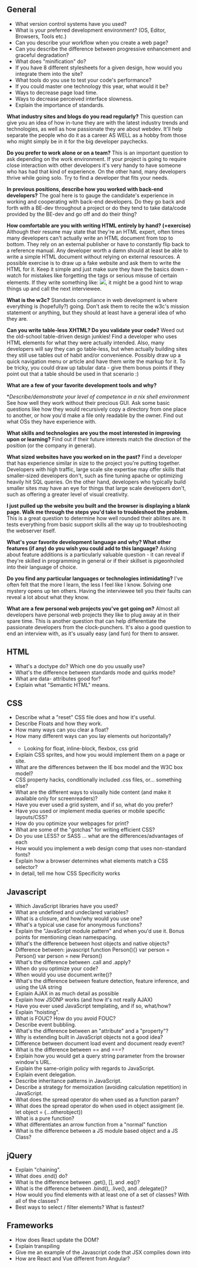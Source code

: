General
-------

 - What version control systems have you used? 
 - What is your preferred development environment? (OS, Editor, Browsers, Tools etc.) 
 - Can you describe your workflow when you create a web page? 
 - Can you describe the difference between progressive enhancement and graceful degradation? 
 - What does "minification" do?
 - If you have 8 different stylesheets for a given design, how would you integrate them into the site? 
 - What tools do you use to test your code's performance? 
 - If you could master one technology this year, what would it be? 
 - Ways to decrease page load time. 
 - Ways to decrease perceived interface slowness. 
 - Explain the importance of standards.

**What industry sites and blogs do you read regularly?**
This question can give you an idea of how in-tune they are with the latest industry trends and technologies, as well as how passionate they are about webdev. It'll help separate the people who do it as a career AS WELL as a hobby from those who might simply be in it for the big developer paychecks.

**Do you prefer to work alone or on a team?**
This is an important question to ask depending on the work environment. If your project is going to require close interaction with other developers it's very handy to have someone who has had that kind of experience. On the other hand, many developers thrive while going solo.  Try to find a developer that fits your needs.

**In previous positions, describe how you worked with back-end developers?**
The goal here is to gauge the candidate's experience in working and cooperating with back-end developers. Do they go back and forth with a BE-dev throughout a project or do they tend to take data/code provided by the BE-dev and go off and do their thing?

**How comfortable are you with writing HTML entirely by hand? (+exercise)**
Although their resume may state that they're an HTML expert, often times many developers can't actually write an HTML document from top to bottom.  They rely on an external publisher or have to constantly flip back to a reference manual.  Any developer worth a damn should at least be able to write a simple HTML document without relying on external resources. A possible exercise is to draw up a fake website and ask them to write the HTML for it. Keep it simple and just make sure they have the basics down - watch for mistakes like forgetting the <head> </head> tags or serious misuse of certain elements.  If they write something like: <image src="/some/image.gif">, it might be a good hint to wrap things up and call the next interviewee.

**What is the w3c?**
Standards compliance in web development is where everything is (hopefully?) going. Don't ask them to recite the w3c's mission statement or anything, but they should at least have a general idea of who they are.

**Can you write table-less XHTML?  Do you validate your code?**
Weed out the old-school table-driven design junkies! Find a developer who uses HTML elements for what they were actually intended. Also, many developers will say they can go table-less, but when actually building sites they still use tables out of habit and/or convenience. Possibly draw up a quick navigation menu or article and have them write the markup for it. To be tricky, you could draw up tabular data - give them bonus points if they point out that a table should be used in that scenario :)

**What are a few of your favorite development tools and why?**

**Describe/demonstrate your level of competence in a *nix shell environment**
See how well they work without their precious GUI. Ask some basic questions like how they would recursively copy a directory from one place to another, or how you'd make a file only readable by the owner. Find out what OSs they have experience with.

**What skills and technologies are you the most interested in improving upon or learning?**
Find out if their future interests match the direction of the position (or the company in general).

**What sized websites have you worked on in the past?**
Find a developer that has experience similar in size to the project you're putting together. Developers with high traffic, large scale site expertise may offer skills that smaller-sized developers don't, such as fine tuning apache or optimizing heavily hit SQL queries. On the other hand, developers who typically build smaller sites may have an eye for things that large scale developers don't, such as offering a greater level of visual creativity.

**I just pulled up the website you built and the browser is displaying a blank page.  Walk me through the steps you'd take to troubleshoot the problem.**
This is a great question to determine how well rounded their abilites are. It tests everything from basic support skills all the way up to troubleshooting the webserver itself.

**What's your favorite development language and why?  What other features (if any) do you wish you could add to this language?**
Asking about feature additions is a particularly valuable question - it can reveal if they're skilled in programming in general or if their skillset is pigeonholed into their language of choice.

**Do you find any particular languages or technologies intimidating?**
I've often felt that the more I learn, the less I feel like I know. Solving one mystery opens up ten others. Having the interviewee tell you their faults can reveal a lot about what they know.

**What are a few personal web projects you've got going on?**
Almost all developers have personal web projects they like to plug away at in their spare time. This is another question that can help differentiate the passionate developers from the clock-punchers. It's also a good question to end an interview with, as it's usually easy (and fun) for them to answer.


HTML
----

 - What's a doctype do? Which one do you usually use?
 - What's the difference between standards mode and quirks mode?
 - What are data- attributes good for?
 - Explain what "Semantic HTML" means.


CSS
---

 - Describe what a "reset" CSS file does and how it's useful.
 - Describe Floats and how they work.
 - How many ways can you clear a float?
 - How many different ways can you lay elements out horizontally?
 - - Looking for float, inline-block, flexbox, css grid
 - Explain CSS sprites, and how you would implement them on a page or site.
 - What are the differences between the IE box model and the W3C box model?
 - CSS property hacks, conditionally included .css files, or... something else?
 - What are the different ways to visually hide content (and make it available only for screenreaders)?
 - Have you ever used a grid system, and if so, what do you prefer?
 - Have you used or implement media queries or mobile specific layouts/CSS?
 - How do you optimize your webpages for print?
 - What are some of the "gotchas" for writing efficient CSS?
 - Do you use LESS? or SASS ... what are the differences/advantages of each
 - How would you implement a web design comp that uses non-standard fonts?
 - Explain how a browser determines what elements match a CSS selector?
 - In detail, tell me how CSS Specificity works


Javascript
----------

 - Which JavaScript libraries have you used?
 - What are undefined and undeclared variables?
 - What is a closure, and how/why would you use one?
 - What's a typical use case for anonymous functions?
 - Explain the "JavaScript module pattern" and when you'd use it. Bonus points for mentioning clean namespacing.
 - What's the difference between host objects and native objects?
 - Difference between: javascript function Person(){} var person = Person() var person = new Person()
 - What's the difference between .call and .apply?
 - When do you optimize your code?
 - When would you use document.write()?
 - What's the difference between feature detection, feature inference, and using the UA string
 - Explain AJAX in as much detail as possible
 - Explain how JSONP works (and how it's not really AJAX)
 - Have you ever used JavaScript templating, and if so, what/how?
 - Explain "hoisting".
 - What is FOUC? How do you avoid FOUC?
 - Describe event bubbling.
 - What's the difference between an "attribute" and a "property"?
 - Why is extending built in JavaScript objects not a good idea?
 - Difference between document load event and document ready event?
 - What is the difference between == and ===?
 - Explain how you would get a query string parameter from the browser window's URL.
 - Explain the same-origin policy with regards to JavaScript.
 - Explain event delegation.
 - Describe inheritance patterns in JavaScript.
 - Describe a strategy for memoization (avoiding calculation repetition) in JavaScript. 
 - What does the spread operator do when used as a function param?
 - What does the spread operator do when used in object assigment (ie. let object = {...otherobject})
 - What is a pure function?
 - What differentiates an arrow function from a "normal" function
 - What is the difference between a JS module based object and a JS Class?
 

jQuery
------

 - Explain "chaining".
 - What does .end() do?
 - What is the difference between .get(), [], and .eq()?
 - What is the difference between .bind(), .live(), and .delegate()?
 - How would you find elements with at least one of a set of classes? With all of the classes?
 - Best ways to select / filter elements? What is fastest?
 

Frameworks
------

 - How does React update the DOM?
 - Explain transpiling
 - Give me an example of the Javascript code that JSX compiles down into
 - How are React and Vue different from Angular?